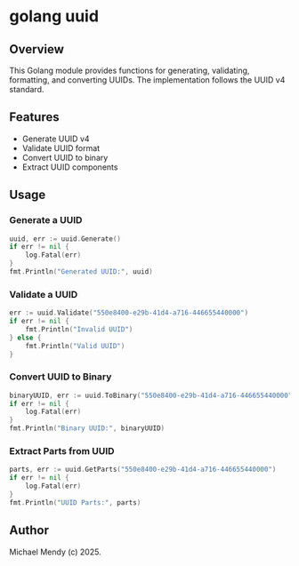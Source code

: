 # golang uuid 

## Overview

This Golang module provides functions for generating, validating, formatting, and converting UUIDs. The implementation follows the UUID v4 standard.

## Features
- Generate UUID v4
- Validate UUID format
- Convert UUID to binary
- Extract UUID components

## Usage

### Generate a UUID
```go
uuid, err := uuid.Generate()
if err != nil {
    log.Fatal(err)
}
fmt.Println("Generated UUID:", uuid)
```

### Validate a UUID
```go
err := uuid.Validate("550e8400-e29b-41d4-a716-446655440000")
if err != nil {
    fmt.Println("Invalid UUID")
} else {
    fmt.Println("Valid UUID")
}
```

### Convert UUID to Binary
```go
binaryUUID, err := uuid.ToBinary("550e8400-e29b-41d4-a716-446655440000")
if err != nil {
    log.Fatal(err)
}
fmt.Println("Binary UUID:", binaryUUID)
```

### Extract Parts from UUID
```go
parts, err := uuid.GetParts("550e8400-e29b-41d4-a716-446655440000")
if err != nil {
    log.Fatal(err)
}
fmt.Println("UUID Parts:", parts)
```

## Author 

Michael Mendy (c) 2025.

